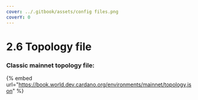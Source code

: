 ```yaml
---
cover: ../.gitbook/assets/config files.png
coverY: 0
---
```


# 2.6 Topology file

### Classic mainnet topology file:

{% embed url="https://book.world.dev.cardano.org/environments/mainnet/topology.json" %}
